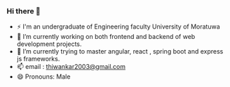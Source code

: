 ### Hi there 👋
- ⚡ I'm an undergraduate of Engineering faculty University of Moratuwa
- 🔭 I’m currently working on both frontend and backend of web development projects.
- 🌱 I’m currently trying to master angular, react , spring boot and express js frameworks.
- 📫 email : thiwankar2003@gmail.com
- 😄 Pronouns: Male
<!--
**ThiwankaReiss/ThiwankaReiss** is a ✨ _special_ ✨ repository because its `README.md` (this file) appears on your GitHub profile.

Here are some ideas to get you started:

- 🔭 I’m currently working on ...
- 🌱 I’m currently learning ...
- 👯 I’m looking to collaborate on ...
- 🤔 I’m looking for help with ...
- 💬 Ask me about ...
- 📫 How to reach me: ...
- 😄 Pronouns: ...
- ⚡ Fun fact: ...
-->
